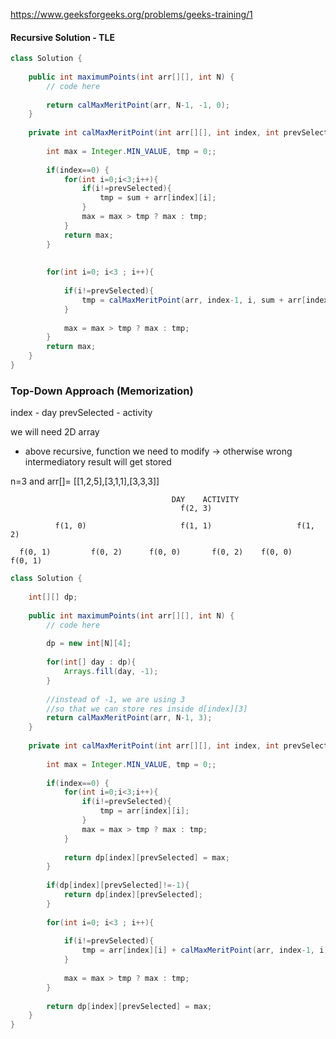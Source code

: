 https://www.geeksforgeeks.org/problems/geeks-training/1


#### Recursive Solution - TLE

```java
class Solution {
    
    public int maximumPoints(int arr[][], int N) {
        // code here
        
        return calMaxMeritPoint(arr, N-1, -1, 0);
    }
    
    private int calMaxMeritPoint(int arr[][], int index, int prevSelected, int sum){
        
        int max = Integer.MIN_VALUE, tmp = 0;;
        
        if(index==0) {
            for(int i=0;i<3;i++){
                if(i!=prevSelected){
                    tmp = sum + arr[index][i];
                }
                max = max > tmp ? max : tmp;
            }
            return max;
        }
        
        
        for(int i=0; i<3 ; i++){
            
            if(i!=prevSelected){
                tmp = calMaxMeritPoint(arr, index-1, i, sum + arr[index][i]);
            }
            
            max = max > tmp ? max : tmp;
        }
        return max;
    }
}
```

### Top-Down Approach (Memorization)

index - day
prevSelected - activity

we will need 2D array

* above recursive, function we need to modify &rarr; otherwise wrong intermediatory result will get stored 

n=3 and arr[]= [[1,2,5],[3,1,1],[3,3,3]]

                                        DAY    ACTIVITY
                                          f(2, 3)

              f(1, 0)                     f(1, 1)                   f(1, 2)

      f(0, 1)         f(0, 2)      f(0, 0)       f(0, 2)    f(0, 0)        f(0, 1)


```java
class Solution {
    
    int[][] dp;
    
    public int maximumPoints(int arr[][], int N) {
        // code here
        
        dp = new int[N][4];
        
        for(int[] day : dp){
            Arrays.fill(day, -1);
        }
        
        //instead of -1, we are using 3 
        //so that we can store res inside d[index][3]
        return calMaxMeritPoint(arr, N-1, 3);
    }
    
    private int calMaxMeritPoint(int arr[][], int index, int prevSelected){
        
        int max = Integer.MIN_VALUE, tmp = 0;;
        
        if(index==0) {
            for(int i=0;i<3;i++){
                if(i!=prevSelected){
                    tmp = arr[index][i];
                }
                max = max > tmp ? max : tmp;
            }
            
            return dp[index][prevSelected] = max;
        }
        
        if(dp[index][prevSelected]!=-1){
            return dp[index][prevSelected];
        }
        
        for(int i=0; i<3 ; i++){
            
            if(i!=prevSelected){
                tmp = arr[index][i] + calMaxMeritPoint(arr, index-1, i);
            }
            
            max = max > tmp ? max : tmp;
        }
        
        return dp[index][prevSelected] = max;
    }
}
```